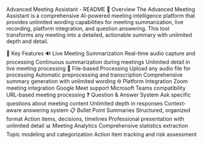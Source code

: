 Advanced Meeting Assistant - README
🚀 Overview
The Advanced Meeting Assistant is a comprehensive AI-powered meeting intelligence platform that provides unlimited wording capabilities for meeting summarization, live recording, platform integration, and question answering. This tool transforms any meeting into a detailed, actionable summary with unlimited depth and detail.

🎯 Key Features
🔊 Live Meeting Summarization
Real-time audio capture and processing
Continuous summarization during meetings
Unlimited detail in live meeting processing
📁 File-based Processing
Upload any audio file for processing
Automatic preprocessing and transcription
Comprehensive summary generation with unlimited wording
🌐 Platform Integration
Zoom meeting integration
Google Meet support
Microsoft Teams compatibility
URL-based meeting processing
❓ Question & Answer System
Ask specific questions about meeting content
Unlimited depth in responses
Context-aware answering system
📋 Bullet Point Summaries
Structured, organized format
Action items, decisions, timelines
Professional presentation with unlimited detail
📊 Meeting Analytics
Comprehensive statistics extraction
Topic modeling and categorization
Action item tracking and risk assessment